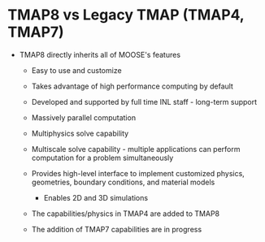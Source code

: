 # TMAP8 vs Legacy TMAP (TMAP4, TMAP7)

- TMAP8 directly inherits all of MOOSE's features

  - Easy to use and customize
  - Takes advantage of high performance computing by default
  - Developed and supported by full time INL staff - long-term support
  - Massively parallel computation
  - Multiphysics solve capability
  - Multiscale solve capability - multiple applications can perform computation for a problem simultaneously
  - Provides high-level interface to implement customized physics, geometries, boundary conditions, and material models

    - Enables 2D and 3D simulations

  - The capabilities/physics in TMAP4 are added to TMAP8
  - The addition of TMAP7 capabilities are in progress
